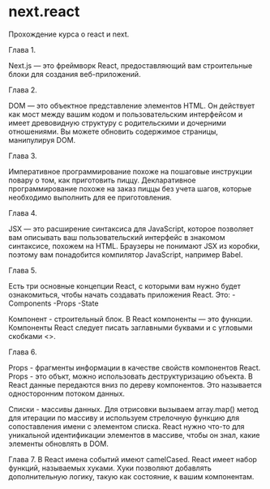 # next.react
Прохождение курса о react и next.

Глава 1.

Next.js — это фреймворк React, предоставляющий вам строительные блоки для создания веб-приложений.

Глава 2.

DOM — это объектное представление элементов HTML. Он действует как мост между вашим кодом и пользовательским интерфейсом и имеет древовидную структуру с родительскими и дочерними отношениями.
Вы можете обновить содержимое страницы, манипулируя DOM.

Глава 3.

Императивное программирование похоже на пошаговые инструкции повару о том, как приготовить пиццу.
Декларативное программирование похоже на заказ пиццы без учета шагов, которые необходимо выполнить для ее приготовления.

Глава 4.

JSX — это расширение синтаксиса для JavaScript, которое позволяет вам описывать ваш пользовательский интерфейс в знакомом синтаксисе, похожем на HTML.
Браузеры не понимают JSX из коробки, поэтому вам понадобится компилятор JavaScript, например Babel.

Глава 5.

Есть три основные концепции React, с которыми вам нужно будет ознакомиться, чтобы начать создавать приложения React. Это:
-Components
-Props
-State

Компонент - строительный блок. В React компоненты — это функции. Компоненты React следует писать заглавными буквами и с угловыми скобками <>.

Глава 6.

Props - фрагменты информации в качестве свойств компонентов React. Props - это объкт, можно использовать деструктуризацию объекта.
В React данные передаются вниз по дереву компонентов. Это называется односторонним потоком данных.

Списки - массивы данных. Для отрисовки вызываем array.map() метод для итерации по массиву и используем стрелочную функцию для сопоставления имени с элементом списка. React нужно что-то для уникальной идентификации элементов в массиве, чтобы он знал, какие элементы обновлять в DOM.

Глава 7.
В React имена событий имеют camelCased. React имеет набор функций, называемых хуками. Хуки позволяют добавлять дополнительную логику, такую ​​как состояние, к вашим компонентам.